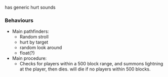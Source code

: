 has generic hurt sounds



### Behaviours
- Main pathfinders:
	- Random stroll
	- hurt by target
	- random look around
	- float(?)
- Main procedure:
	- Checks for players within a 500 block range, and summons lightning at the player, then dies. will die if no players within 500 blocks.